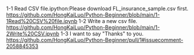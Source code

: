 1-1 Read CSV file.ipython:Please download FL_insurance_sample.csv first. 
https://github.com/HongKaiLuo/Python-Beginner/blob/main/1-1Read%20CSV%20file.ipynb
1-2 Write a new csv file.
https://github.com/HongKaiLuo/Python-Beginner/blob/main/1-2Write%20CSV.ipynb
1-3 I want to say "Thanks" to you.
https://github.com/HongKaiLuo/Python-Beginner/pull/1#issuecomment-2058845353
